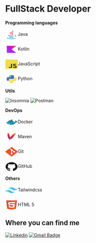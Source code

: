 # FullStack Developer

**Programming languages**

<img align="center" alt="Lucas-JS" height="30" width="40" src="https://raw.githubusercontent.com/devicons/devicon/master/icons/java/java-original.svg">Java</div> 
<br/>
<br/>
<img align="center" alt="Lucas-JS" height="30" width="40" src="https://raw.githubusercontent.com/devicons/devicon/master/icons/kotlin/kotlin-original.svg">Kotlin</div> 
<br/>
<br/>
<img align="center" alt="Lucas-JS" height="30" width="40" src="https://raw.githubusercontent.com/devicons/devicon/master/icons/javascript/javascript-original.svg">JavaScript</div> 
<br/>
<br/>
<img align="center" alt="Lucas-JS" height="30" width="40" src="https://raw.githubusercontent.com/devicons/devicon/master/icons/python/python-original.svg">Python</div> 

**Utils**

![Insomnia](https://img.shields.io/badge/-Insomnia-333333?style=flat&logo=insomnia)
![Postman](https://img.shields.io/badge/-Postman-333333?style=flat&logo=postman)

**DevOps**

<img align="center" alt="Lucas-JS" height="30" width="40" src="https://raw.githubusercontent.com/devicons/devicon/master/icons/docker/docker-original.svg">Docker</div> 
<br/>
<br/>
<img align="center" alt="Lucas-JS" height="30" width="40" src="https://raw.githubusercontent.com/devicons/devicon/master/icons/maven/maven-original.svg">Maven</div> 
<br/>
<br/>
<img align="center" alt="Lucas-JS" height="30" width="40" src="https://raw.githubusercontent.com/devicons/devicon/master/icons/git/git-original.svg">Git</div> 
<br/>
<br/>
<img align="center" alt="Lucas-JS" height="30" width="40" src="https://raw.githubusercontent.com/devicons/devicon/master/icons/github/github-original.svg">GitHub</div> 

**Others**

<img align="center" alt="Lucas-TAILWINDCSS" height="30" width="40" src="https://raw.githubusercontent.com/devicons/devicon/master/icons/tailwindcss/tailwindcss-original.svg">Tailwindcss</div> 
<br/>
<br/>
<img align="center" alt="Lucas-JS" height="30" width="40" src="https://raw.githubusercontent.com/devicons/devicon/master/icons/html5/html5-original.svg">HTML 5</div> 

## Where you can find me

[![Linkedin](https://img.shields.io/badge/-Lucas_Pio-blue?style=flat-square&logo=Linkedin&logoColor=white&link=LINK-DO-SEU-LINKEDIN)](https://www.linkedin.com/in/lucas-pio-de-almeida-galv%C3%A3o-0822a631a/)
[![Gmail Badge](https://img.shields.io/badge/-contato.lukaspio@gmail.com-006bed?style=flat-square&logo=Gmail&logoColor=white&link=mailto:SEU-EMAIL)](mailto:contato.lukaspio@gmail.com)
